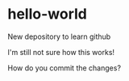 # hello-world
New depository to learn github

I'm still not sure how this works!

How do you commit the changes?
